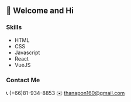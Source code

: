 ## 👋 Welcome and Hi

### Skills
- HTML
- CSS
- Javascript
- React
- VueJS

### Contact Me
:telephone_receiver: (+66)81-934-8853
:envelope: thanapon160@gmail.com

<!--
**thanapon160/thanapon160** is a ✨ _special_ ✨ repository because its `README.md` (this file) appears on your GitHub profile.

Here are some ideas to get you started:

- 🔭 I’m currently working on ...
- 🌱 I’m currently learning ...
- 👯 I’m looking to collaborate on ...
- 🤔 I’m looking for help with ...
- 💬 Ask me about ...
- 📫 How to reach me: ...
- 😄 Pronouns: ...
- ⚡ Fun fact: ...
-->
